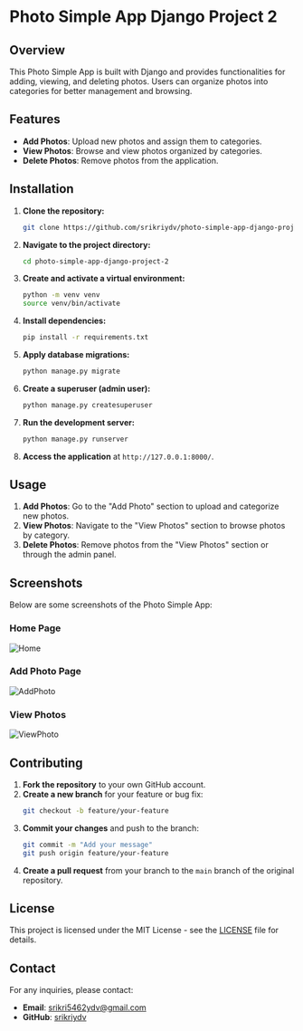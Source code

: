 # Photo Simple App Django Project 2

## Overview

This Photo Simple App is built with Django and provides functionalities for adding, viewing, and deleting photos. Users can organize photos into categories for better management and browsing.

## Features

- **Add Photos**: Upload new photos and assign them to categories.
- **View Photos**: Browse and view photos organized by categories.
- **Delete Photos**: Remove photos from the application.

## Installation

1. **Clone the repository:**
   ```bash
   git clone https://github.com/srikriydv/photo-simple-app-django-project-2.git
   ```

2. **Navigate to the project directory:**
   ```bash
   cd photo-simple-app-django-project-2
   ```

3. **Create and activate a virtual environment:**
   ```bash
   python -m venv venv
   source venv/bin/activate
   ```

4. **Install dependencies:**
   ```bash
   pip install -r requirements.txt
   ```

5. **Apply database migrations:**
   ```bash
   python manage.py migrate
   ```

6. **Create a superuser (admin user):**
   ```bash
   python manage.py createsuperuser
   ```

7. **Run the development server:**
   ```bash
   python manage.py runserver
   ```

8. **Access the application** at `http://127.0.0.1:8000/`.

## Usage
1. **Add Photos**: Go to the "Add Photo" section to upload and categorize new photos.
2. **View Photos**: Navigate to the "View Photos" section to browse photos by category.
3. **Delete Photos**: Remove photos from the "View Photos" section or through the admin panel.

## Screenshots

Below are some screenshots of the Photo Simple App:


### Home Page
![Home](https://github.com/user-attachments/assets/5af2b8e4-a062-4fbe-a032-51c97e140cd5)


### Add Photo Page
![AddPhoto](https://github.com/user-attachments/assets/6c2f4c88-76d6-47c0-a86b-acab9e8ae901)


### View Photos
![ViewPhoto](https://github.com/user-attachments/assets/2c40228c-1596-47a8-934b-5ab6a6ec2dc8)


## Contributing

1. **Fork the repository** to your own GitHub account.
2. **Create a new branch** for your feature or bug fix:
   ```bash
   git checkout -b feature/your-feature
   ```
3. **Commit your changes** and push to the branch:
   ```bash
   git commit -m "Add your message"
   git push origin feature/your-feature
   ```
4. **Create a pull request** from your branch to the `main` branch of the original repository.

## License

This project is licensed under the MIT License - see the [LICENSE](LICENSE) file for details.

## Contact

For any inquiries, please contact:
- **Email**: srikri5462ydv@gmail.com
- **GitHub**: [srikriydv](https://github.com/srikriydv)
